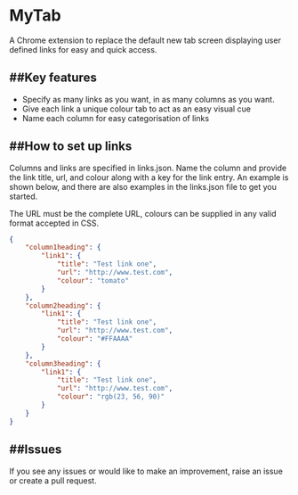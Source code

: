 MyTab
===========
A Chrome extension to replace the default new tab screen displaying user defined links for easy and quick access.


##Key features
------------

 * Specify as many links as you want, in as many columns as you want.
 * Give each link a unique colour tab to act as an easy visual cue
 * Name each column for easy categorisation of links


##How to set up links        
---------------------
Columns and links are specified in links.json. Name the column and provide the link title, url, and colour along with a key for the link entry. An example is shown below, and there are also examples in the links.json file to get you started.

The URL must be the complete URL, colours can be supplied in any valid format accepted in CSS.


```js:links.json
{
	"column1heading": {
		"link1": {
			"title": "Test link one",
			"url": "http://www.test.com",
			"colour": "tomato"
		}
	},
	"column2heading": {
		"link1": {
			"title": "Test link one",
			"url": "http://www.test.com",
			"colour": "#FFAAAA"
		}
	},
	"column3heading": {
		"link1": {
			"title": "Test link one",
			"url": "http://www.test.com",
			"colour": "rgb(23, 56, 90)"
		}
	}
}
```

##Issues
-------------
If you see any issues or would like to make an improvement, raise an issue or create a pull request.
